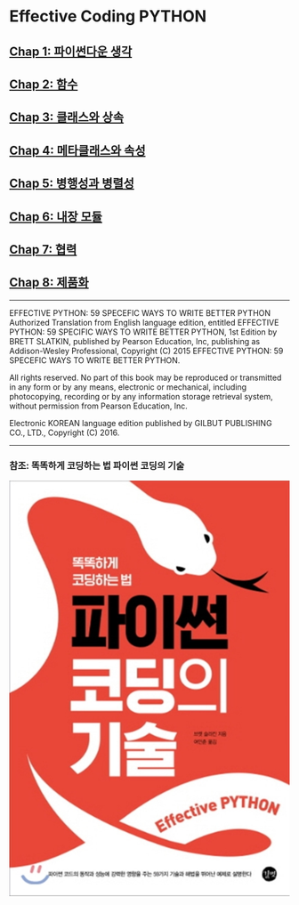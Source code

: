 # Effective Coding PYTHON

## [Chap 1: 파이썬다운 생각](Chap%201:%20Think%20as%20PYTHON/README.md)
## [Chap 2: 함수](Chap%202:%20Function/README.md)
## [Chap 3: 클래스와 상속](Chap%203:%20Class%20&%20Extend/README.md)
## [Chap 4: 메타클래스와 속성](Chap%204:%20Metaclass%20&%20Property/README.md)
## [Chap 5: 병행성과 병렬성](Chap%205:%20Concurrency%20&%20Parallelism/README.md)
## [Chap 6: 내장 모듈](Chap%206:%20Built-in%20module/README.md)
## [Chap 7: 협력](Chap%207:%20Cooperation/README.md)
## [Chap 8: 제품화](Chap%208:%20Commercialization/README.md)

---
EFFECTIVE PYTHON: 59 SPECEFIC WAYS TO WRITE BETTER PYTHON
Authorized Translation from English language edition, entitled EFFECTIVE PYTHON: 59 SPECIFIC WAYS TO WRITE BETTER PYTHON, 1st Edition by BRETT SLATKIN, published by Pearson Education, lnc, publishing as Addison-Wesley Professional, Copyright (C) 2015 EFFECTIVE PYTHON: 59 SPECEFIC WAYS TO WRITE BETTER PYTHON.

All rights reserved. No part of this book may be reproduced or transmitted in any form or by any means, electronic or mechanical, including photocopying, recording or by any information storage retrieval system, without permission from Pearson Education, lnc.

Electronic KOREAN language edition published by GILBUT PUBLISHING CO., LTD., Copyright (C) 2016.
___

### 참조: 똑똑하게 코딩하는 법 파이썬 코딩의 기술

![똑똑하게 코딩하는 법 파이썬 코딩의 기술](Image/BookImg.jpeg)
